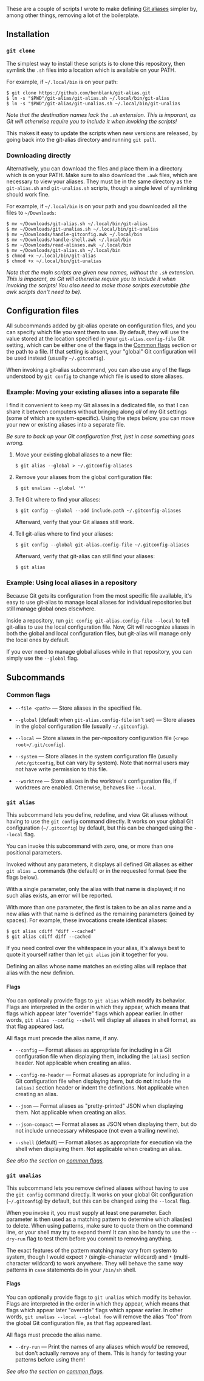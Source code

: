 These are a couple of scripts I wrote to make defining [Git
aliases][git-aliases] simpler by, among other things, removing a lot of the
boilerplate.

[git-aliases]: https://git-scm.com/book/en/v2/Git-Basics-Git-Aliases

## Installation

### `git clone`

The simplest way to install these scripts is to clone this repository, then
symlink the `.sh` files into a location which is available on your PATH.

For example, if `~/.local/bin` is on your path:

```console
$ git clone https://github.com/benblank/git-alias.git
$ ln -s "$PWD"/git-alias/git-alias.sh ~/.local/bin/git-alias
$ ln -s "$PWD"/git-alias/git-unalias.sh ~/.local/bin/git-unalias
```

_Note that the destination names lack the `.sh` extension. This is imporant, as
Git will otherwise require you to include it when invoking the scripts!_

This makes it easy to update the scripts when new versions are released, by
going back into the git-alias directory and running `git pull`.

### Downloading directly

Alternatively, you can download the files and place them in a directory which is
on your PATH. Make sure to also download the `.awk` files, which are necessary
to view your aliases. They must be in the same directory as the `git-alias.sh`
and `git-unalias.sh` scripts, though a single level of symlinking should work
fine.

For example, if `~/.local/bin` is on your path and you downloaded all the files
to `~/Downloads`:

```console
$ mv ~/Downloads/git-alias.sh ~/.local/bin/git-alias
$ mv ~/Downloads/git-unalias.sh ~/.local/bin/git-unalias
$ mv ~/Downloads/handle-gitconfig.awk ~/.local/bin
$ mv ~/Downloads/handle-shell.awk ~/.local/bin
$ mv ~/Downloads/read-aliases.awk ~/.local/bin
$ mv ~/Downloads/git-alias.sh ~/.local/bin
$ chmod +x ~/.local/bin/git-alias
$ chmod +x ~/.local/bin/git-unalias
```

_Note that the main scripts are given new names, without the `.sh` extension.
This is imporant, as Git will otherwise require you to include it when invoking
the scripts! You also need to make those scripts executable (the awk scripts
don't need to be)._

## Configuration files

All subcommands added by git-alias operate on configuration files, and you can
specify which file you want them to use. By default, they will use the value
stored at the location specified in your `git-alias.config-file` Git setting,
which can be either one of the flags in the [Common flags](#common-flags)
section or the path to a file. If that setting is absent, your "global" Git
configuration will be used instead (usually `~/.gitconfig`).

When invoking a git-alias subcommand, you can also use any of the flags
understood by `git config` to change which file is used to store aliases.

### Example: Moving your existing aliases into a separate file

I find it convenient to keep my Git aliases in a dedicated file, so that I can
share it between computers without bringing along _all_ of my Git settings (some
of which are system-specific). Using the steps below, you can move your new or
existing aliases into a separate file.

_Be sure to back up your Git configuration first, just in case something goes
wrong._

1. Move your existing global aliases to a new file:

   ```console
   $ git alias --global > ~/.gitconfig-aliases
   ```

2. Remove your aliases from the global configuration file:

   ```console
   $ git unalias --global '*'
   ```

3. Tell Git where to find your aliases:

   ```console
   $ git config --global --add include.path ~/.gitconfig-aliases
   ```

   Afterward, verify that your Git aliases still work.

4. Tell git-alias where to find your aliases:

   ```console
   $ git config --global git-alias.config-file ~/.gitconfig-aliases
   ```

   Afterward, verify that git-alias can still find your aliases:

   ```console
   $ git alias
   ```

### Example: Using local aliases in a repository

Because Git gets its configuration from the most specific file available, it's
easy to use git-alias to manage local aliases for individual repositories but
still manage global ones elsewhere.

Inside a repository, run `git config git-alias.config-file --local` to tell
git-alias to use the local configuration file. Now, Git will recognize aliases
in both the global and local configuration files, but git-alias will manage only
the local ones by default.

If you ever need to manage global aliases while in that repository, you can
simply use the `--global` flag.

## Subcommands

### Common flags

- `--file <path>` — Store aliases in the specified file.

- `--global` (default when `git-alias.config-file` isn't set) — Store aliases in
  the global configuration file (usually `~/.gitconfig`).

- `--local` — Store aliases in the per-repository configuration file
  (`<repo root>/.git/config`).

- `--system` — Store aliases in the system configuration file (usually
  `/etc/gitconfig`, but can vary by system). Note that normal users may not have
  write permission to this file.

- `--worktree` — Store aliases in the worktree's configuration file, if
  worktrees are enabled. Otherwise, behaves like `--local`.

### `git alias`

This subcommand lets you define, redefine, and view Git aliases without having
to use the `git config` command directly. It works on your global Git
configuration (`~/.gitconfig`) by default, but this can be changed using the
`--local` flag.

You can invoke this subcommand with zero, one, or more than one positional
parameters.

Invoked without any parameters, it displays all defined Git aliases as either
`git alias …` commands (the default) or in the requested format (see the flags
below).

With a single parameter, only the alias with that name is displayed; if no such
alias exists, an error will be reported.

With more than one parameter, the first is taken to be an alias name and a new
alias with that name is defined as the remaining parameters (joined by spaces).
For example, these invocations create identical aliases:

```
$ git alias cdiff "diff --cached"
$ git alias cdiff diff --cached
```

If you need control over the whitespace in your alias, it's always best to quote
it yourself rather than let `git alias` join it together for you.

Defining an alias whose name matches an existing alias will replace that alias
with the new definion.

#### Flags

You can optionally provide flags to `git alias` which modify its behavior. Flags
are interpreted in the order in which they appear, which means that flags which
appear later "override" flags which appear earlier. In other words,
`git alias --config --shell` will display all aliases in shell format, as that
flag appeared last.

All flags must precede the alias name, if any.

- `--config` — Format aliases as appropriate for including in a Git
  configuration file when displaying them, including the `[alias]` section
  header. Not applicable when creating an alias.

- `--config-no-header` — Format aliases as appropriate for including in a Git
  configuration file when displaying them, but do **not** include the `[alias]`
  section header or indent the definitions. Not applicable when creating an
  alias.

- `--json` — Format aliases as "pretty-printed" JSON when displaying them. Not
  applicable when creating an alias.

- `--json-compact` — Format aliases as JSON when displaying them, but do not
  include unnecessary whitespace (not even a trailing newline).

- `--shell` (default) — Format aliases as appropriate for execution via the
  shell when displaying them. Not applicable when creating an alias.

_See also the section on [common flags](#common-flags)._

### `git unalias`

This subcommand lets you remove defined aliases without having to use the
`git config` command directly. It works on your global Git configuration
(`~/.gitconfig`) by default, but this can be changed using the `--local` flag.

When you invoke it, you must supply at least one parameter. Each parameter is
then used as a matching pattern to determine which alias(es) to delete. When
using patterns, make sure to quote them on the command line, or your shell may
try to expand them! It can also be handy to use the `--dry-run` flag to test
them before you commit to removing anything.

The exact features of the pattern matching may vary from system to system,
though I would expect `?` (single-character wildcard) and `*` (multi-character
wildcard) to work anywhere. They will behave the same way patterns in `case`
statements do in your `/bin/sh` shell.

#### Flags

You can optionally provide flags to `git unalias` which modify its behavior.
Flags are interpreted in the order in which they appear, which means that flags
which appear later "override" flags which appear earlier. In other words,
`git unalias --local --global foo` will remove the alias "foo" from the global
Git configuration file, as that flag appeared last.

All flags must precede the alias name.

- `--dry-run` — Print the names of any aliases which _would_ be removed, but
  don't actually remove any of them. This is handy for testing your patterns
  before using them!

_See also the section on [common flags](#common-flags)._
